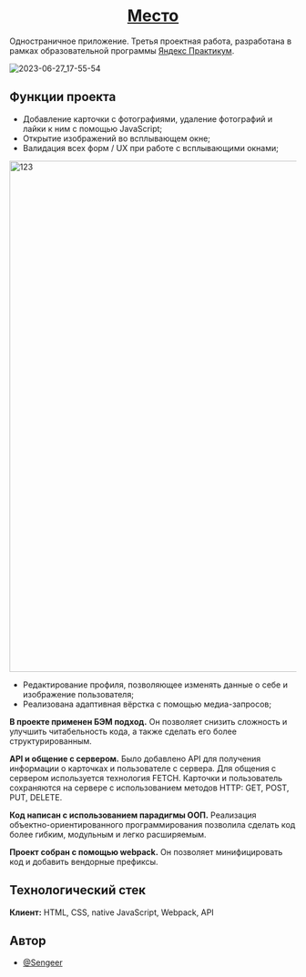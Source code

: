 <h1 align="center"><a href="https://sengeer.github.io/mesto/" target="_blank">Место</a></h1>

Одностраничное приложение. Третья проектная работа, разработана в рамках образовательной программы [Яндекс Практикум](https://practicum.yandex.ru/).

![2023-06-27_17-55-54](https://github.com/Sengeer/mesto/assets/63221404/0bfb38e3-5c9b-4fb8-8e76-0d2fa101ead6)


## Функции проекта

- Добавление карточки с фотографиями, удаление фотографий и лайки к ним с помощью JavaScript;
- Открытие изображений во всплывающем окне;
- Валидация всех форм / UX при работе с всплывающими окнами;
<img width="898" alt="123" src="https://github.com/Sengeer/mesto/assets/63221404/9ce2511a-5a50-4ccc-9acf-b387057c423a">

- Редактирование профиля, позволяющее изменять данные о себе и изображение пользователя;
- Реализована адаптивная вёрстка с помощью медиа-запросов;

**В проекте применен БЭМ подход.** Он позволяет снизить сложность и улучшить читабельность кода, а также сделать его более структурированным.

**API и общение с сервером.** Было добавлено API для получения информации о карточках и пользователе с сервера. Для общения с сервером используется технология FETCH. Карточки и пользователь сохраняются на сервере с использованием методов HTTP: GET, POST, PUT, DELETE.

**Код написан с использованием парадигмы ООП.** Реализация объектно-ориентированного программирования позволила сделать код более гибким, модульным и легко расширяемым.

**Проект собран с помощью webpack.** Он позволяет минифицировать код и добавить вендорные префиксы.
## Технологический стек

**Клиент:** HTML, CSS, native JavaScript, Webpack, API



## Автор

- [@Sengeer](https://vk.com/sergey.polenov/)

